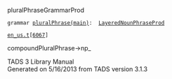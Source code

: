 <span class="title">pluralPhrase</span><span class="type">GrammarProd</span>

`grammar `<span class="classExtLink">[`pluralPhrase(main)`](../object/pluralPhrase(main).html)</span>` :   `[`LayeredNounPhraseProd`](../object/LayeredNounPhraseProd.html)

[`en_us.t`](../file/en_us.t.html)`[`[`6067`](../source/en_us.t.html#6067)`]`

<div class="gramrule">

compoundPluralPhrase-\>np\_  

</div>

<div class="ftr">

TADS 3 Library Manual  
Generated on 5/16/2013 from TADS version 3.1.3

</div>

